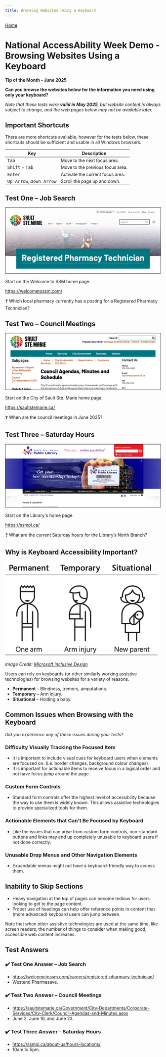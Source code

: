 ```yaml
---
title: Browsing Websites Using a Keyboard
---
```


[Home](https://cityssm.github.io/tip-of-the-month/)

# National AccessAbility Week Demo - Browsing Websites Using a Keyboard

**Tip of the Month - June 2025**

**Can you browse the websites below for the information you need using only your keyboard?**

_Note that these tests were **valid in May 2025**, but website content is always subject to change, and the web pages below may not be available later._

## Important Shortcuts

There are more shortcuts available, however for the tests below, these shortcuts should be sufficient and usable in all Windows browsers.

| Key                                        | Description                      |
| ------------------------------------------ | -------------------------------- |
| <kbd>Tab</kbd>                             | Move to the next focus area.     |
| <kbd>Shift</kbd> + <kbd>Tab</kbd>          | Move to the previous focus area. |
| <kbd>Enter</kbd>                           | Activate the current focus area. |
| <kbd>Up Arrow</kbd>, <kbd>Down Arrow</kbd> | Scroll the page up and down.     |

## Test One – Job Search

![Final Welcome to SSM Screenshot](./welcomeToSsm.png)

Start on the Welcome to SSM home page.

<https://welcometossm.com/>

❓ Which local pharmacy currently has a posting for a Registered Pharmacy Technician?

## Test Two – Council Meetings

![Final Sault Ste. Marie Screenshot](./saultstemarie.png)

Start on the City of Sault Ste. Marie home page.

<https://saultstemarie.ca/>

❓ When are the council meetings in June 2025?

## Test Three – Saturday Hours

![Final Library Screenshot](./library.png)

Start on the Library's home page.

<https://ssmpl.ca/>

❓ What are the current Saturday hours for the Library’s North Branch?

## Why is Keyboard Accessibility Important?

![Example Permanent, Temporary, and Situational Scenarios Affecting Touch](./touch.png)

_Image Credit: [Microsoft Inclusive Design](https://inclusive.microsoft.design/)_

Users can rely on keyboards (or other similarly working assistive technologies) for browsing websites for a variety of reasons.

- **Permanent** – Blindness, tremors, amputations.
- **Temporary** – Arm injury.
- **Situational** – Holding a baby.

## Common Issues when Browsing with the Keyboard

_Did you experience any of these issues during your tests?_

### Difficulty Visually Tracking the Focused Item

- It is important to include visual cues for keyboard users when elements are focused on. (i.e. border changes, background colour changes)
- It is important for actionable items to receive focus in a logical order and not have focus jump around the page.

### Custom Form Controls

- Standard form controls offer the highest level of accessibility because the way to use them is widely known. This allows assistive technologies to provide specialized tools for them.

### Actionable Elements that Can't Be Focused by Keyboard

- Like the issues that can arise from custom form controls, non-standard buttons and links may end up completely unusable to keyboard users if not done correctly.

### Unusable Drop Menus and Other Navigation Elements

- Expandable menus might not have a keyboard-friendly way to access them.

## Inability to Skip Sections

- Heavy navigation at the top of pages can become tedious for users looking to get to the page content.
- Proper use of headings can help offer reference points in content that (more advanced) keyboard users can jump between.

Note that when other assistive technologies are used at the same time, like screen readers, the number of things to consider when making good, accessible web content increases.

## Test Answers

### ✔️ Test One Answer – Job Search

- <https://welcometossm.com/careers/registered-pharmacy-technician/>
- Westend Pharmasave.

### ✔️ Test Two Answer – Council Meetings

- <https://saultstemarie.ca/Government/City-Departments/Corporate-Services/City-Clerk/Council-Agendas-and-Minutes.aspx>
- June 2, June 16, and June 23.

### ✔️ Test Three Answer – Saturday Hours

- <https://ssmpl.ca/about-us/hours-locations/>
- 10am to 5pm.
